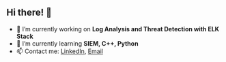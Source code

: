 ## Hi there! 👋

<!--
**scalmueti/scalmueti** is a ✨ _special_ ✨ repository because its `README.md` (this file) appears on your GitHub profile.

Here are some ideas to get you started:
-->
- 🔭 I’m currently working on **Log Analysis and Threat Detection with ELK Stack**
- 🌱 I’m currently learning **SIEM, C++, Python**
- 📫 Contact me: [LinkedIn](https://www.linkedin.com/in/stevenalmueti), [Email](mailto:scalmueti@gmail.com)


